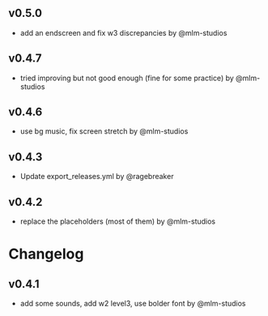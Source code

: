 ## v0.5.0

- add an endscreen and fix w3 discrepancies by @mlm-studios


## v0.4.7

- tried improving but not good enough (fine for some practice) by @mlm-studios


## v0.4.6

- use bg music, fix screen stretch by @mlm-studios


## v0.4.3

- Update export_releases.yml by @ragebreaker


## v0.4.2

- replace the placeholders (most of them) by @mlm-studios


# Changelog

## v0.4.1

- add some sounds, add w2 level3, use bolder font by @mlm-studios

